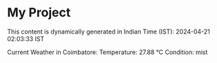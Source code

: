 # My Project

This content is dynamically generated in Indian Time (IST): 2024-04-21 02:03:33 IST


Current Weather in Coimbatore:
Temperature: 27.88 °C
Condition: mist
